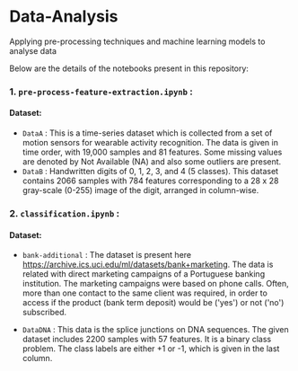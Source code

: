 # Data-Analysis
Applying pre-processing techniques and machine learning models to analyse data  

Below are the details of the notebooks present in this repository:

### 1. ``pre-process-feature-extraction.ipynb`` : 

#### Dataset:

* ``DataA`` : This is a time-series dataset which is collected from a set of motion sensors for
wearable activity recognition. The data is given in time order, with 19,000 samples and 81
features. Some missing values are denoted by Not Available (NA) and also some outliers are
present.
* ``DataB`` : Handwritten digits of 0, 1, 2, 3, and 4 (5 classes). This dataset contains 2066 samples
with 784 features corresponding to a 28 x 28 gray-scale (0-255) image of the digit, arranged in
column-wise.

### 2. ``classification.ipynb`` :

#### Dataset:

* ``bank-additional`` : The dataset is present here https://archive.ics.uci.edu/ml/datasets/bank+marketing. The data is related with direct marketing campaigns of a Portuguese banking institution. The marketing campaigns were based on phone calls. Often, more than one contact to the same client was required, in order to access if the product (bank term deposit) would be ('yes') or not ('no') subscribed. 

* ``DataDNA`` : This data is the splice junctions on DNA sequences. The given dataset includes 2200 samples with 57 features. It is a binary class problem. The class labels are either +1 or -1, which is given in the last column.
